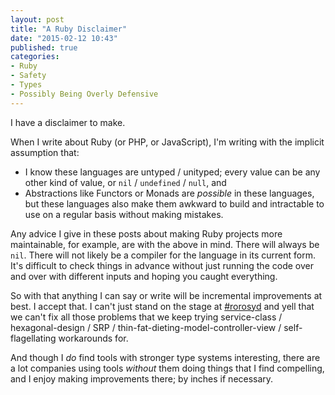 ```yaml
---
layout: post
title: "A Ruby Disclaimer"
date: "2015-02-12 10:43"
published: true
categories:
- Ruby
- Safety
- Types
- Possibly Being Overly Defensive
---
```


I have a disclaimer to make.

When I write about Ruby (or PHP, or JavaScript), I'm writing with the implicit assumption that:

* I know these languages are untyped / unityped; every value can be any other kind of value, or `nil` / `undefined` / `null`, and
* Abstractions like Functors or Monads are *possible* in these languages, but these languages also make them awkward to build and intractable to use on a regular basis without making mistakes.

Any advice I give in these posts about making Ruby projects more maintainable, for example, are with the above in mind. There will always be `nil`. There will not likely be a compiler for the language in its current form. It's difficult to check things in advance without just running the code over and over with different inputs and hoping you caught everything.

So with that anything I can say or write will be incremental improvements at best. I accept that. I can't just stand on the stage at [#rorosyd](http://www.meetup.com/Ruby-On-Rails-Oceania-Sydney/) and yell that we can't fix all those problems that we keep trying service-class / hexagonal-design / SRP / thin-fat-dieting-model-controller-view / self-flagellating workarounds for.

And though I *do* find tools with stronger type systems interesting, there are a lot companies using tools *without* them doing things that I find compelling, and I enjoy making improvements there; by inches if necessary.
